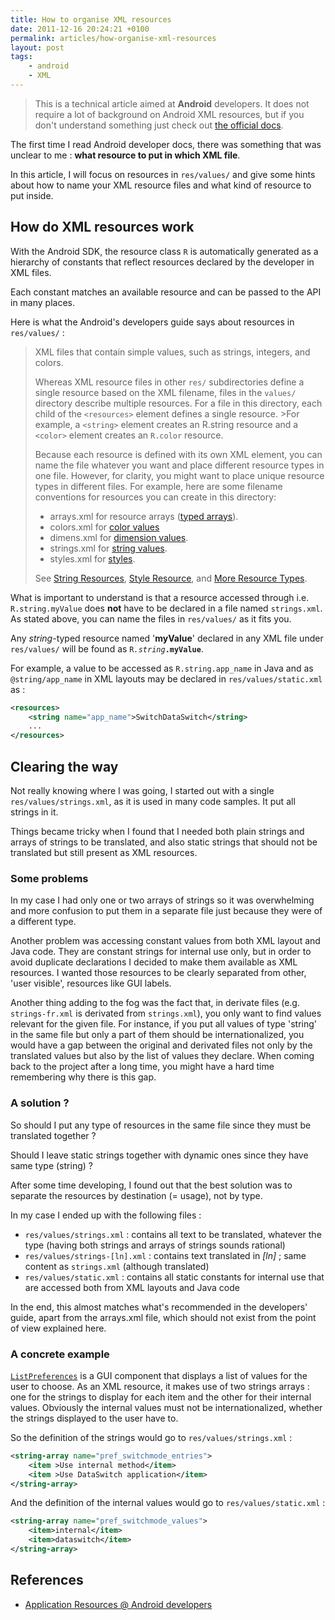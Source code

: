 ```yaml
---
title: How to organise XML resources
date: 2011-12-16 20:24:21 +0100
permalink: articles/how-organise-xml-resources
layout: post
tags:
    - android
    - XML
---
```


> This is a technical article aimed at **Android** developers.
It does not require a lot of background on Android XML resources, but if you don't understand something just check out [the official docs](http://developer.android.com/guide/topics/resources/index.html).

The first time I read Android developer docs, there was something that was unclear to me : **what resource to put in which XML file**.

In this article, I will focus on resources in `res/values/` and give some hints about how to name your XML resource files and what kind of resource to put inside.


## How do XML resources work

With the Android SDK, the resource class `R` is automatically generated as a hierarchy of constants that reflect resources declared by the developer in XML files.

Each constant matches an available resource and can be passed to the API in many places.



Here is what the Android's developers guide says about resources in `res/values/` :

>XML files that contain simple values, such as strings, integers, and colors.
>
>Whereas XML resource files in other `res/` subdirectories define a single resource based on the XML filename, files in the `values/` directory describe multiple resources. For a file in this directory, each child of the `<resources>` element defines a single resource. >For example, a `<string>` element creates an R.string resource and a `<color>` element creates an `R.color` resource.
>
>Because each resource is defined with its own XML element, you can name the file whatever you want and place different resource types in one file. However, for clarity, you might want to place unique resource types in different files. For example, here are some filename conventions for resources you can create in this directory:
>
>- arrays.xml for resource arrays ([typed arrays](http://developer.android.com/guide/topics/resources/more-resources.html#TypedArray)).
>- colors.xml for [color values](http://developer.android.com/guide/topics/resources/more-resources.html#Color)
>- dimens.xml for [dimension values](http://developer.android.com/guide/topics/resources/more-resources.html#Dimension).
>- strings.xml for [string values](http://developer.android.com/guide/topics/resources/string-resource.html).
>- styles.xml for [styles](http://developer.android.com/guide/topics/resources/style-resource.html).
>
>See [String Resources](http://developer.android.com/guide/topics/resources/string-resource.html), [Style Resource](http://developer.android.com/guide/topics/resources/style-resource.html), and [More Resource Types](http://developer.android.com/guide/topics/resources/more-resources.html).



What is important to understand is that a resource accessed through i.e. `R.string.myValue` does **not** have to be declared in a file named `strings.xml`. As stated above, you can name the files in `res/values/` as it fits you.

Any *string*-typed resource named '**myValue**' declared in any XML file under `res/values/` will be found as `R`*`.string`***`.myValue`**.



For example, a value to be accessed as `R.string.app_name` in Java and as `@string/app_name` in XML layouts may be declared in `res/values/static.xml` as :

```xml
<resources>
    <string name="app_name">SwitchDataSwitch</string>
    ...
</resources>
```

## Clearing the way

Not really knowing where I was going, I started out with a single `res/values/strings.xml`, as it is used in many code samples. It put all strings in it.

Things became tricky when I found that I needed both plain strings and arrays of strings to be translated, and also static strings that should not be translated but still present as XML resources.


### Some problems

In my case I had only one or two arrays of strings so it was overwhelming and more confusion to put them in a separate file just because they were of a different type.

Another problem was accessing constant values from both XML layout and Java code. They are constant strings for internal use only, but in order to avoid duplicate declarations I decided to make them available as XML resources. I wanted those resources to be clearly separated from other, 'user visible', resources like GUI labels.

Another thing adding to the fog was the fact that, in derivate files (e.g. `strings-fr.xml` is derivated from `strings.xml`), you only want to find values relevant for the given file.
For instance, if you put all values of type 'string' in the same file but only a part of them should be internationalized, you would have a gap between the original and derivated files not only by the translated values but also by the list of values they declare. When coming back to the project after a long time, you might have a hard time remembering why there is this gap.


### A solution ?

So should I put any type of resources in the same file since they must be translated together ?

Should I leave static strings together with dynamic ones since they have same type (string) ?



After some time developing, I found out that the best solution was to separate the resources by destination (= usage), not by type.

In my case I ended up with the following files :

- `res/values/strings.xml` : contains all text to be translated, whatever the type (having both strings and arrays of strings sounds rational)
- `res/values/strings-[ln].xml` : contains text translated in *[ln]* ; same content as `strings.xml` (although translated)
- `res/values/static.xml` : contains all static constants for internal use that are accessed both from XML layouts and Java code

In the end, this almost matches what's recommended in the developers' guide, apart from the arrays.xml file, which should not exist from the point of view explained here.


### A concrete example

[`ListPreferences`](http://developer.android.com/reference/android/preference/ListPreference.html) is a GUI component that displays a list of values for the user to choose.
As an XML resource, it makes use of two strings arrays : one for the strings to display for each item and the other for their internal values.
Obviously the internal values must not be internationalized, whether the strings displayed to the user have to.

So the definition of the strings would go to `res/values/strings.xml` :

```xml
<string-array name="pref_switchmode_entries">
    <item >Use internal method</item>
    <item >Use DataSwitch application</item>
</string-array>
```

And the definition of the internal values would go to `res/values/static.xml` :

```xml
<string-array name="pref_switchmode_values">
    <item>internal</item>
    <item>dataswitch</item>
</string-array>
```


## References

- [Application Resources @ Android developers](http://developer.android.com/guide/topics/resources/index.html)
